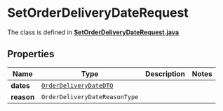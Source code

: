 

# SetOrderDeliveryDateRequest

The class is defined in **[SetOrderDeliveryDateRequest.java](../../src/main/java/org/openapitools/model/SetOrderDeliveryDateRequest.java)**

## Properties

Name | Type | Description | Notes
------------ | ------------- | ------------- | -------------
**dates** | [`OrderDeliveryDateDTO`](OrderDeliveryDateDTO.md) |  | 
**reason** | `OrderDeliveryDateReasonType` |  | 




